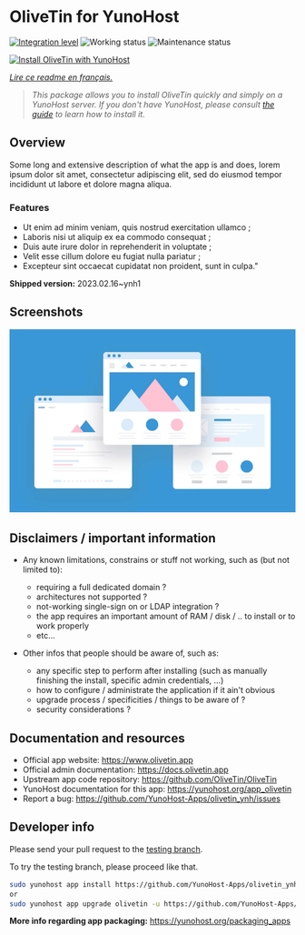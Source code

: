<!--
N.B.: This README was automatically generated by https://github.com/YunoHost/apps/tree/master/tools/README-generator
It shall NOT be edited by hand.
-->

# OliveTin for YunoHost

[![Integration level](https://dash.yunohost.org/integration/olivetin.svg)](https://dash.yunohost.org/appci/app/olivetin) ![Working status](https://ci-apps.yunohost.org/ci/badges/olivetin.status.svg) ![Maintenance status](https://ci-apps.yunohost.org/ci/badges/olivetin.maintain.svg)

[![Install OliveTin with YunoHost](https://install-app.yunohost.org/install-with-yunohost.svg)](https://install-app.yunohost.org/?app=olivetin)

*[Lire ce readme en français.](./README_fr.md)*

> *This package allows you to install OliveTin quickly and simply on a YunoHost server.
If you don't have YunoHost, please consult [the guide](https://yunohost.org/#/install) to learn how to install it.*

## Overview

Some long and extensive description of what the app is and does, lorem ipsum dolor sit amet, consectetur adipiscing elit, sed do eiusmod tempor incididunt ut labore et dolore magna aliqua.

### Features

- Ut enim ad minim veniam, quis nostrud exercitation ullamco ;
- Laboris nisi ut aliquip ex ea commodo consequat ;
- Duis aute irure dolor in reprehenderit in voluptate ;
- Velit esse cillum dolore eu fugiat nulla pariatur ;
- Excepteur sint occaecat cupidatat non proident, sunt in culpa."


**Shipped version:** 2023.02.16~ynh1

## Screenshots

![Screenshot of OliveTin](./doc/screenshots/example.jpg)

## Disclaimers / important information

* Any known limitations, constrains or stuff not working, such as (but not limited to):
    * requiring a full dedicated domain ?
    * architectures not supported ?
    * not-working single-sign on or LDAP integration ?
    * the app requires an important amount of RAM / disk / .. to install or to work properly
    * etc...

* Other infos that people should be aware of, such as:
    * any specific step to perform after installing (such as manually finishing the install, specific admin credentials, ...)
    * how to configure / administrate the application if it ain't obvious
    * upgrade process / specificities / things to be aware of ?
    * security considerations ?

## Documentation and resources

* Official app website: <https://www.olivetin.app>
* Official admin documentation: <https://docs.olivetin.app>
* Upstream app code repository: <https://github.com/OliveTin/OliveTin>
* YunoHost documentation for this app: <https://yunohost.org/app_olivetin>
* Report a bug: <https://github.com/YunoHost-Apps/olivetin_ynh/issues>

## Developer info

Please send your pull request to the [testing branch](https://github.com/YunoHost-Apps/olivetin_ynh/tree/testing).

To try the testing branch, please proceed like that.

``` bash
sudo yunohost app install https://github.com/YunoHost-Apps/olivetin_ynh/tree/testing --debug
or
sudo yunohost app upgrade olivetin -u https://github.com/YunoHost-Apps/olivetin_ynh/tree/testing --debug
```

**More info regarding app packaging:** <https://yunohost.org/packaging_apps>
